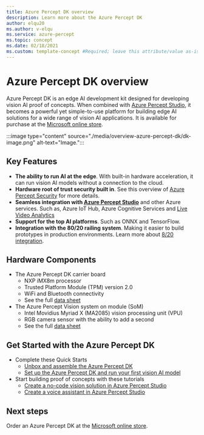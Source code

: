 ```yaml
---
title: Azure Percept DK overview
description: Learn more about the Azure Percept DK
author: elqu20
ms.author: v-elqu
ms.service: azure-percept
ms.topic: concept
ms.date: 02/18/2021
ms.custom: template-concept #Required; leave this attribute/value as-is.
---
```


# Azure Percept DK overview

Azure Percept DK is an edge AI development kit designed for developing vision AI proof of concepts. When combined with [Azure Percept Studio](./overview-azure-percept-studio.md), it becomes a powerful yet simple-to-use platform for building edge AI solutions for a wide range of vision AI applications. It is available for purchase at the [Microsoft online store](https://go.microsoft.com/fwlink/p/?LinkId=2155270).

:::image type="content" source="./media/overview-azure-percept-dk/dk-image.png" alt-text="Image.":::

## Key Features

- **The ability to run AI at the edge**. With built-in hardware acceleration, it can run vision AI models without a connection to the cloud.
- **Hardware root of trust security built in**. See this overview of [Azure Percept Security](./overview-percept-security.md) for more details.
- **Seamless integration with [Azure Percept Studio](./overview-azure-percept-studio.md)** and other Azure services. Such as, Azure IoT Hub, Azure Cognitive Services and [Live Video Analytics](https://docs.microsoft.com/en-us/azure/media-services/live-video-analytics-edge/overview)
- **Support for the top AI platforms**. Such as ONNX and TensorFlow.
- **Integration with the 80/20 railing system**. Making it easier to build prototypes in production environments. Learn more about [8/20 integration](./overview-8020-integration.md).

## Hardware Components

- The Azure Percept DK carrier board
	- NXP iMX8m processor
	- Trusted Platform Module (TPM) version 2.0
	- WiFi and Bluetooth connectivity
	- See the full [data sheet](./azure-percept-dk-datasheet.md)
- The Azure Percept Vision system on module (SoM)
	- Intel Movidius Myriad X (MA2085) vision processing unit (VPU)
	- RGB camera sensor with the ability to add a second
	- See the full [data sheet](./azure-percept-vision-datasheet.md)

## Get Started with the Azure Percept DK

- Complete these Quick Starts
	- [Unbox and assemble the Azure Percept DK](./quickstart-percept-dk-unboxing.md)
	- [Set up the Azure Percept DK and run your first vision AI model](./quickstart-percept-dk-set-up.md)
- Start building proof of concepts with these tutorials
	- [Create a no-code vision solution in Azure Percept Studio](./tutorial-nocode-vision.md)
	- [Create a voice assistant in Azure Percept Studio](./tutorial-no-code-speech.md)

## Next steps

Order an Azure Percept DK at the [Microsoft online store](https://go.microsoft.com/fwlink/p/?LinkId=2155270).